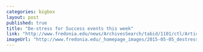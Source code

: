 ```yaml
---
categories: bigbox
layout: post
published: true
title: "De-stress for Success events this week"
link: "http://www.fredonia.edu/news/ArchivesSearch/tabid/1101/ctl/ArticleView/mid/1878/articleId/5399/De-stress_for_Success_to_begin_Monday_May_4.aspx"
imageUrl: "http://www.fredonia.edu/_homepage_images/2015-05-05_destress.jpg"
---
```



